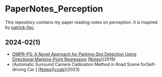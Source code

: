 # PaperNotes_Perception
This repository contains my paper reading notes on perception. It is inspired by [patrick-llgc](https://github.com/patrick-llgc).

## 2024-02(1)
- [DMPR-PS: A Novel Approach for Parking-Slot Detection Using Directional Marking-Point Regression](https://ieeexplore.ieee.org/document/8784735) [[Notes]](https://github.com/metaselina/PaperNotes_Perception/blob/main/paper_notes/DMPR-PS.md)(2019)
- [Automatic Surround Camera Calibration Method in Road Scene forSelf-driving Car ] [[Notes]](https://github.com/metaselina/PaperNotes_Perception/blob/main/paper_notes/AutoCalib.md)[[code]](https://github.com/OpenCalib/SurroundCameraCalib)(2023)
